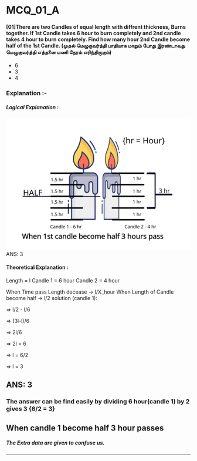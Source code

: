 <a name = "#top"><a>
# MCQ_01_A

#### [01]There are two Candles of equal length with diffrent thickness, Burns together. If 1st Candle takes 6 hour to burn completely and 2nd candle takes 4 hour to burn completely. Find how many hour 2nd Candle become half of the 1st Candle. (முதல் மெழுகுவர்த்தி பாதியாக மாறும் போது இரண்டாவது மெழுகுவர்த்தி எத்தனை மணி நேரம் எரிந்திருகும்) 
  - 6
  - 3
  - 4

### Explanation :-
##### Logical Explanation :
  ![](https://github.com/SE-Quest/SE-Quest-Home/blob/main/Written%20Round/ref_img/aptitude/mcqa01_1.svg)
 ANS: 3

#### Theoretical Explanation :
  
Length = l
Candle 1 = 6 hour
Candle 2 = 4 hour

When Time pass Length decease -> l/X_hour
When Length of Candle become half -> l/2
solution (candle 1):

 => l/2 - l/6

 => (3l-l)/6

 => 2l/6

 => 2l = 6

 => l = 6/2

 => l = 3
   
   ## ANS: 3
### The answer can be find easily by dividing 6 hour(candle 1) by 2 gives 3 {6/2 = 3}
## When candle 1 become half 3 hour passes

##### The Extra data are given to confuse us.

- - - -

